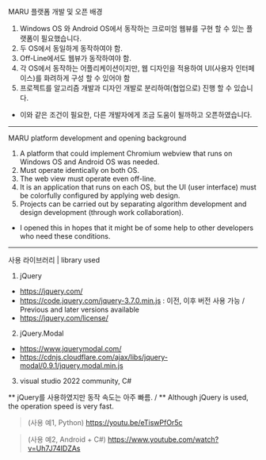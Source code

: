 MARU 플랫폼 개발 및 오픈 배경
 1. Windows OS 와 Android OS에서 동작하는 크로미엄 웹뷰를 구현 할 수 있는 플랫폼이 필요했습니다.
 2. 두 OS에서 동일하게 동작하여야 함. 
 3. Off-Line에서도 웹뷰가 동작하여야 함.
 4. 각 OS에서 동작하는 어플리케이션이지만, 웹 디자인을 적용하여 UI(사용자 인터페이스)를 화려하게 구성 할 수 있어야 함
 5. 프로젝트를 알고리즘 개발과 디자인 개발로 분리하여(협업으로) 진행 할 수 있습니다.
 
 * 이와 같은 조건이 필요한, 다른 개발자에게 조금 도움이 될까하고 오픈하였습니다.
--------------------------------------------------------------------------------------------------------------------------------------------
MARU platform development and opening background
  1. A platform that could implement Chromium webview that runs on Windows OS and Android OS was needed.
  2. Must operate identically on both OS.
  3. The web view must operate even off-line.
  4. It is an application that runs on each OS, but the UI (user interface) must be colorfully configured by applying web design.
  5. Projects can be carried out by separating algorithm development and design development (through work collaboration).
 
  * I opened this in hopes that it might be of some help to other developers who need these conditions.
--------------------------------------------------------------------------------------------------------------------------------------------

사용 라이브러리 | library used
 1. jQuery
   - https://jquery.com/
   - https://code.jquery.com/jquery-3.7.0.min.js  : 이전, 이후 버전 사용 가능 / Previous and later versions available
   - https://jquery.com/license/
 2. jQuery.Modal
   - https://www.jquerymodal.com/
   - https://cdnjs.cloudflare.com/ajax/libs/jquery-modal/0.9.1/jquery.modal.min.js
 3. visual studio 2022 community, C#
 

** jQuery를 사용하였지만 동작 속도는 아주 빠름. / ** Although jQuery is used, the operation speed is very fast.

 > (사용 예1, Python)  https://youtu.be/eTiswPfOr5c

 > (사용 예2, Android + C#)  https://www.youtube.com/watch?v=Uh7J74IDZAs
